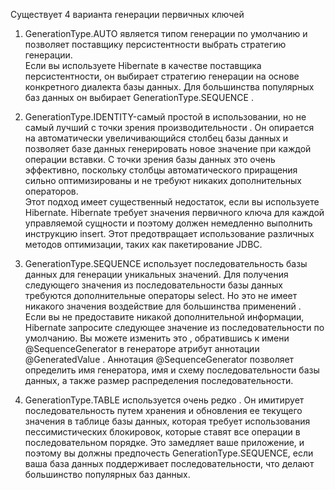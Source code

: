 
Существует 4 варианта генерации первичных ключей  
  
1. GenerationType.AUTO является типом генерации по умолчанию и позволяет поставщику персистентности выбрать стратегию генерации.  
Если вы используете Hibernate в качестве поставщика персистентности, он выбирает стратегию генерации на основе конкретного диалекта базы данных. Для большинства популярных баз данных он выбирает GenerationType.SEQUENCE .  
  
2. GenerationType.IDENTITY-самый простой в использовании, но не самый лучший с точки зрения производительности . Он опирается на автоматически увеличивающийся столбец базы данных и позволяет базе данных генерировать новое значение при каждой операции вставки. С точки зрения базы данных это очень эффективно, поскольку столбцы автоматического приращения сильно оптимизированы и не требуют никаких дополнительных операторов.  
Этот подход имеет существенный недостаток, если вы используете Hibernate. Hibernate требует значения первичного ключа для каждой управляемой сущности и поэтому должен немедленно выполнить инструкцию insert. Этот предотвращает использование различных методов оптимизации, таких как пакетирование JDBC.  
  
3. GenerationType.SEQUENCE использует последовательность базы данных для генерации уникальных значений. Для получения следующего значения из последовательности базы данных требуются дополнительные операторы select. Но это не имеет никакого значения воздействие для большинства применений .  
Если вы не предоставите никакой дополнительной информации, Hibernate запросите следующее значение из последовательности по умолчанию. Вы можете изменить это , обратившись к имени @SequenceGenerator в генераторе атрибут аннотации @GeneratedValue . Аннотация @SequenceGenerator позволяет определить имя генератора, имя и схему последовательности базы данных, а также размер распределения последовательности.  
  
4. GenerationType.TABLE используется очень редко . Он имитирует последовательность путем хранения и обновления ее текущего значения в таблице базы данных, которая требует использования пессимистических блокировок, которые ставят все операции в последовательном порядке. Это замедляет ваше приложение, и поэтому вы должны предпочесть GenerationType.SEQUENCE, если ваша база данных поддерживает последовательности, что делают большинство популярных баз данных.

